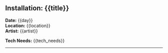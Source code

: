 ## Installation: {{title}}

**Date:** {{day}}  
**Location:** {{location}}  
**Artist:** {{artist}}  

**Tech Needs:** {{tech_needs}}

---



